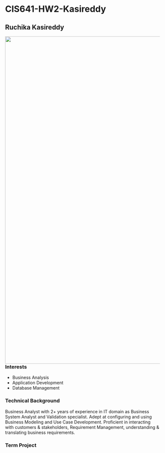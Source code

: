 # CIS641-HW2-Kasireddy
## Ruchika Kasireddy

<img align="right" width="1512" height="1065" src="https://kit8.net/wp-content/uploads/edd/2021/06/kit8net-Lemberg-header.jpg">

### Interests
- Business Analysis
- Application Development
- Database Management                                                                          

### Technical Background
Business Analyst with 2+ years of experience in IT domain as Business System Analyst and Validation specialist. Adept at configuring and using Business Modeling and Use Case Development. Proficient in interacting with customers & stakeholders, Requirement Management, understanding & translating business requirements.

### Term Project 



